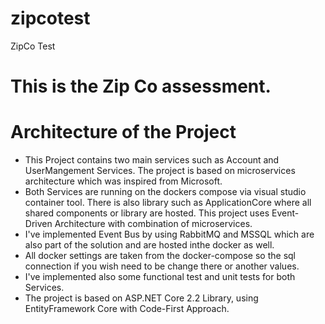 # zipcotest
ZipCo Test

# This is the Zip Co assessment.

# Architecture of the Project

  - This Project contains two main services such as Account and UserMangement Services. The project is based on microservices architecture     which was inspired from Microsoft. 
  - Both Services are running on the dockers compose via visual studio container tool. There is also library such as ApplicationCore where     all shared components or library are hosted. This project uses Event-Driven Architecture with combination of microservices. 
  - I've implemented Event Bus by using RabbitMQ and MSSQL which are also part of the solution and are hosted inthe docker as well. 
  - All docker settings are taken from the docker-compose so the sql connection if you wish need to be change there or another values.
  - I've implemented also some functional test and unit tests for both Services.
  - The project is based on ASP.NET Core 2.2 Library, using EntityFramework Core with Code-First Approach.
  
  
   
